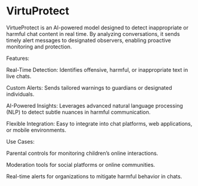 # VirtuProtect


VirtueProtect is an AI-powered model designed to detect inappropriate or harmful chat content in real time. By analyzing conversations, it sends timely alert messages to designated observers, enabling proactive monitoring and protection.

Features:

Real-Time Detection: Identifies offensive, harmful, or inappropriate text in live chats.

Custom Alerts: Sends tailored warnings to guardians or designated individuals.

AI-Powered Insights: Leverages advanced natural language processing (NLP) to detect subtle nuances in harmful communication.

Flexible Integration: Easy to integrate into chat platforms, web applications, or mobile environments.


Use Cases:

Parental controls for monitoring children’s online interactions.

Moderation tools for social platforms or online communities.

Real-time alerts for organizations to mitigate harmful behavior in chats.

